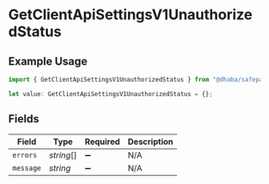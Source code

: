 # GetClientApiSettingsV1UnauthorizedStatus

## Example Usage

```typescript
import { GetClientApiSettingsV1UnauthorizedStatus } from "@dhaba/safepay-ts/models/operations";

let value: GetClientApiSettingsV1UnauthorizedStatus = {};
```

## Fields

| Field              | Type               | Required           | Description        |
| ------------------ | ------------------ | ------------------ | ------------------ |
| `errors`           | *string*[]         | :heavy_minus_sign: | N/A                |
| `message`          | *string*           | :heavy_minus_sign: | N/A                |